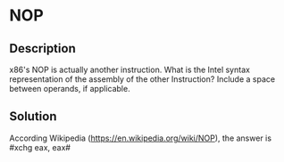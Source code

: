 # NOP

## Description

x86's NOP is actually another instruction. What is the Intel syntax representation of the assembly of the other Instruction?
Include a space between operands, if applicable.

## Solution

According Wikipedia (https://en.wikipedia.org/wiki/NOP), the answer is #xchg eax, eax#
